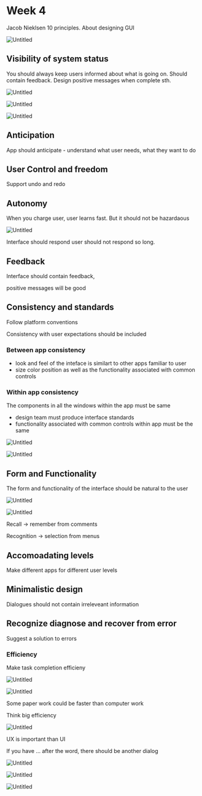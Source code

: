 # Week 4

Jacob Nieklsen 10 principles. About designing GUI

![Untitled](Week%204%20682821e86c0f402a86153b675a651d9b/Untitled.png)

## Visibility of system status

You should always keep users informed about what is going on. Should contain feedback. Design positive messages when complete sth. 

![Untitled](Week%204%20682821e86c0f402a86153b675a651d9b/Untitled%201.png)

![Untitled](Week%204%20682821e86c0f402a86153b675a651d9b/Untitled%202.png)

![Untitled](Week%204%20682821e86c0f402a86153b675a651d9b/Untitled%203.png)

## Anticipation

App should anticipate - understand what user needs, what they want to do

## User Control and freedom

Support undo and redo

## Autonomy

When you charge user, user learns fast. But it should not be hazardaous

![Untitled](Week%204%20682821e86c0f402a86153b675a651d9b/Untitled%204.png)

Interface should respond user should not respond so long.

## Feedback

Interface should contain feedback,

positive messages will be good

## Consistency and standards

Follow platform conventions

Consistency with user expectations should be included

### Between app consistency

- look and feel of the inteface is similart to other apps familiar to user
- size color position as well as the functionality associated with common controls

### Within app consistency

The components in all the windows within the app must be same

- design team must produce interface standards
- functionality associated with common controls within app must be the same

![Untitled](Week%204%20682821e86c0f402a86153b675a651d9b/Untitled%205.png)

![Untitled](Week%204%20682821e86c0f402a86153b675a651d9b/Untitled%206.png)

## Form and Functionality

The form and functionality of the interface should be natural to the user

![Untitled](Week%204%20682821e86c0f402a86153b675a651d9b/Untitled%207.png)

![Untitled](Week%204%20682821e86c0f402a86153b675a651d9b/Untitled%208.png)

Recall → remember from comments

Recognition → selection from menus

## Accomoadating levels

Make different apps for different user levels

## Minimalistic design

Dialogues should not contain irreleveant information

## Recognize diagnose and recover from error

Suggest a solution to errors

### Efficiency

Make task completion efficieny

![Untitled](Week%204%20682821e86c0f402a86153b675a651d9b/Untitled%209.png)

![Untitled](Week%204%20682821e86c0f402a86153b675a651d9b/Untitled%2010.png)

Some paper work could be faster than computer work

Think big efficiency

![Untitled](Week%204%20682821e86c0f402a86153b675a651d9b/Untitled%2011.png)

UX is important than UI

If you have … after the word, there should be another dialog

![Untitled](Week%204%20682821e86c0f402a86153b675a651d9b/Untitled%2012.png)

![Untitled](Week%204%20682821e86c0f402a86153b675a651d9b/Untitled%2013.png)

![Untitled](Week%204%20682821e86c0f402a86153b675a651d9b/Untitled%2014.png)